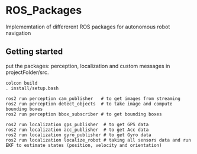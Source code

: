 # ROS_Packages
Implememtation of differerent ROS packages for autonomous robot navigation

## Getting started
put the packages: perception, localization and custom messages in projectFolder/src.

```
colcon build
. install/setup.bash
```

```
ros2 run perception cam_publisher   # to get images from streaming
ros2 run perception detect_objects  # to take image and compute bounding boxes
ros2 run perception bbox_subscriber # to get bounding boxes
```

```
ros2 run localization gps_publisher  # to get GPS data
ros2 run localization acc_publisher  # to get Acc data
ros2 run localization gyro_publisher # to get Gyro data
ros2 run localization localize_robot # taking all sensors data and run EKF to estimate states (position, velocity and orientation)
```
